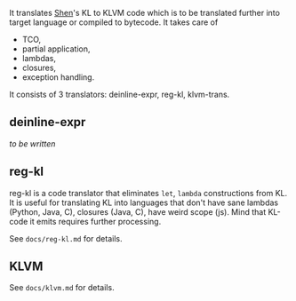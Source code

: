 It translates [Shen](http://shenlanguage.org)'s KL to KLVM code which is to be
translated further into target language or compiled to bytecode. It takes care
of

  - TCO,
  - partial application,
  - lambdas,
  - closures,
  - exception handling.

It consists of 3 translators: deinline-expr, reg-kl, klvm-trans.

deinline-expr
-------------
_to be written_

reg-kl
------
reg-kl is a code translator that eliminates `let`, `lambda` constructions from
KL. It is useful for translating KL into languages that don't have sane
lambdas (Python, Java, C), closures (Java, C), have weird scope (js). Mind
that KL-code it emits requires further processing.

See `docs/reg-kl.md` for details.

KLVM
----
See `docs/klvm.md` for details.
